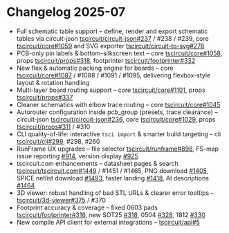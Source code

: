# Changelog 2025-07

- Full schematic table support – define, render and export schematic tables via circuit-json [tscircuit/circuit-json#237](https://github.com/tscircuit/circuit-json/pull/237) / #238 / #239, core [tscircuit/core#1059](https://github.com/tscircuit/core/pull/1059) and SVG exporter [tscircuit/circuit-to-svg#278](https://github.com/tscircuit/circuit-to-svg/pull/278)
- PCB-only pin labels & bottom-silkscreen text – core [tscircuit/core#1058](https://github.com/tscircuit/core/pull/1058), props [tscircuit/props#318](https://github.com/tscircuit/props/pull/318), footprinter [tscircuit/footprinter#332](https://github.com/tscircuit/footprinter/pull/332)
- New flex & automatic packing engine for boards – core [tscircuit/core#1087](https://github.com/tscircuit/core/pull/1087) / #1088 / #1091 / #1095, delivering flexbox-style layout & rotation handling
- Multi-layer board routing support – core [tscircuit/core#1101](https://github.com/tscircuit/core/pull/1101), props [tscircuit/props#337](https://github.com/tscircuit/props/pull/337)
- Cleaner schematics with elbow trace routing – core [tscircuit/core#1045](https://github.com/tscircuit/core/pull/1045)
- Autorouter configuration inside pcb_group (presets, trace clearance) – circuit-json [tscircuit/circuit-json#236](https://github.com/tscircuit/circuit-json/pull/236), core [tscircuit/core#1029](https://github.com/tscircuit/core/pull/1029), props [tscircuit/props#311](https://github.com/tscircuit/props/pull/311) / #310
- CLI quality-of-life: interactive `tsci import` & smarter build targeting – cli [tscircuit/cli#299](https://github.com/tscircuit/cli/pull/299), #298, #260
- RunFrame UX upgrades – file selector [tscircuit/runframe#898](https://github.com/tscircuit/runframe/pull/898), FS-map issue reporting [#914](https://github.com/tscircuit/runframe/pull/914), version display [#925](https://github.com/tscircuit/runframe/pull/925)
- tscircuit.com enhancements – datasheet pages & search [tscircuit/tscircuit.com#1449](https://github.com/tscircuit/tscircuit.com/pull/1449) / #1451 / #1465, PNG download [#1405](https://github.com/tscircuit/tscircuit.com/pull/1405), SPICE netlist download [#1493](https://github.com/tscircuit/tscircuit.com/pull/1493), faster landing [#1418](https://github.com/tscircuit/tscircuit.com/pull/1418), AI descriptions [#1464](https://github.com/tscircuit/tscircuit.com/pull/1464)
- 3D viewer: robust handling of bad STL URLs & clearer error tooltips – [tscircuit/3d-viewer#375](https://github.com/tscircuit/3d-viewer/pull/375) / #370
- Footprint accuracy & coverage – fixed 0603 pads [tscircuit/footprinter#316](https://github.com/tscircuit/footprinter/pull/316), new SOT25 [#318](https://github.com/tscircuit/footprinter/pull/318), 0504 [#328](https://github.com/tscircuit/footprinter/pull/328), 1812 [#330](https://github.com/tscircuit/footprinter/pull/330)
- New compile API client for external integrations – [tscircuit/api#5](https://github.com/tscircuit/api/pull/5)
